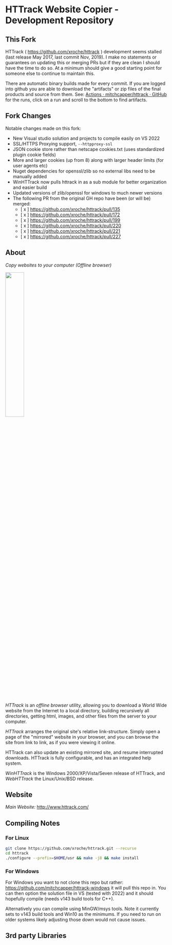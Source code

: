 # HTTrack Website Copier - Development Repository

## This Fork

HTTrack ( https://github.com/xroche/httrack ) development seems stalled (last release May 2017, last commit Nov, 2019).  I make no statements or guarantees on updating this or merging PRs but if they are clean I should have the time to do so.  At a minimum should give a good starting point for someone else to continue to maintain this.

There are automatic binary builds made for every commit.   If you are logged into github you are able to download the "artifacts" or zip files of the final products and source from them.  See: [Actions · mitchcapper/httrack · GitHub](https://github.com/mitchcapper/httrack/actions/workflows/continuous.yml) for the runs, click on a run and scroll to the bottom to find artifacts.

## Fork Changes

Notable changes made on this fork:

- New Visual studio solution and projects to compile easily on VS 2022
- SSL/HTTPS Proxying support,  `--httpproxy-ssl`
- JSON cookie store rather than netscape cookies.txt (uses standardized plugin cookie fields)
- More and larger cookies (up from 8) along with larger header limits (for user agents etc)
- Nuget dependencies for openssl/zlib so no external libs need to be manually added
- WinHTTrack now pulls httrack in as a sub module for better organization and easier build
- Updated versions of zlib/openssl for windows to much newer versions
- The following PR from the original GH repo have been (or will be) merged:
  - [ x ] https://github.com/xroche/httrack/pull/135
  - [ x ] https://github.com/xroche/httrack/pull/172
  - [ x ] https://github.com/xroche/httrack/pull/199
  - [ x ] https://github.com/xroche/httrack/pull/220
  - [ x ] https://github.com/xroche/httrack/pull/221
  - [ x ] https://github.com/xroche/httrack/pull/227

## About

_Copy websites to your computer (Offline browser)_

<img src="http://www.httrack.com/htsw/screenshot_w1.jpg" width="34%">

*HTTrack* is an _offline browser_ utility, allowing you to download a World Wide website from the Internet to a local directory, building recursively all directories, getting html, images, and other files from the server to your computer.

*HTTrack* arranges the original site's relative link-structure. Simply open a page of the "mirrored" website in your browser, and you can browse the site from link to link, as if you were viewing it online.

HTTrack can also update an existing mirrored site, and resume interrupted downloads. HTTrack is fully configurable, and has an integrated help system.

*WinHTTrack* is the Windows 2000/XP/Vista/Seven release of HTTrack, and *WebHTTrack* the Linux/Unix/BSD release. 

## Website

*Main Website:*
http://www.httrack.com/

## Compiling Notes

### For Linux

```sh
git clone https://github.com/xroche/httrack.git --recurse
cd httrack
./configure --prefix=$HOME/usr && make -j8 && make install
```

### For Windows

For Windows you want to not clone this repo but rather: https://github.com/mitchcapper/httrack-windows it will pull this repo in.  You can then option the solution file in VS (tested with 2022) and it should hopefully compile (needs v143 build tools for C++).  

Alternatively you can compile using MinGW/msys tools.  Note it currently sets to v143 build tools and Win10 as the minimums.  If you need to run on older systems likely adjusting those down would not cause issues.

## 3rd party Libraries